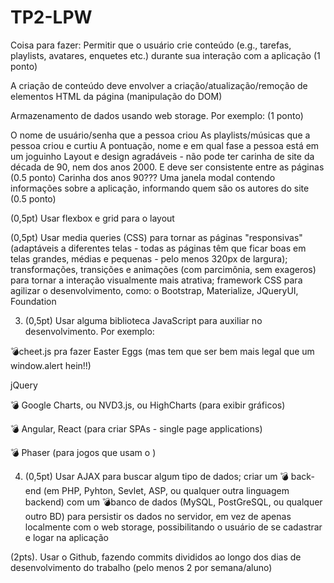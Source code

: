 # TP2-LPW

Coisa para fazer: Permitir que o usuário crie conteúdo (e.g., tarefas, playlists, avatares, enquetes etc.) durante sua interação com a aplicação (1 ponto)

A criação de conteúdo deve envolver a criação/atualização/remoção de elementos HTML da página (manipulação do DOM)

Armazenamento de dados usando web storage. Por exemplo: (1 ponto)

O nome de usuário/senha que a pessoa criou
As playlists/músicas que a pessoa criou e curtiu
A pontuação, nome e em qual fase a pessoa está em um joguinho
Layout e design agradáveis - não pode ter carinha de site da década de 90, nem dos anos 2000. E deve ser consistente entre as páginas (0.5 ponto)
Carinha dos anos 90???
Uma janela modal contendo informações sobre a aplicação, informando quem são os autores do site (0.5 ponto)

(0,5pt) Usar flexbox e grid para o layout

(0,5pt) Usar media queries (CSS) para tornar as páginas "responsivas" (adaptáveis a diferentes telas - todas as páginas têm que ficar boas em telas grandes, médias e pequenas - pelo menos 320px de largura); transformações, transições e animações (com parcimônia, sem exageros) para tornar a interação visualmente mais atrativa; framework CSS para agilizar o desenvolvimento, como:
o Bootstrap, Materialize, JQueryUI, Foundation

   3. (0,5pt) Usar alguma biblioteca JavaScript para auxiliar no desenvolvimento. Por exemplo:

💣cheet.js pra fazer Easter Eggs (mas tem que ser bem mais legal que um window.alert hein!!)

 jQuery
 
 💣 Google Charts, ou NVD3.js, ou HighCharts (para exibir gráficos)
 
💣  Angular, React (para criar SPAs - single page applications)

💣  Phaser (para jogos que usam o <canvas></canvas>)

4. (0,5pt) Usar AJAX para buscar algum tipo de dados; criar um 💣 back-end (em PHP, Pyhton, Sevlet, ASP, ou qualquer outra linguagem backend) com um 💣banco de dados (MySQL, PostGreSQL, ou qualquer outro BD) para persistir os dados no servidor, em vez de apenas localmente com o web   storage, possibilitando o usuário de se cadastrar e logar na aplicação

(2pts). Usar o Github, fazendo commits divididos ao longo dos dias de desenvolvimento do trabalho (pelo menos 2 por semana/aluno) 
